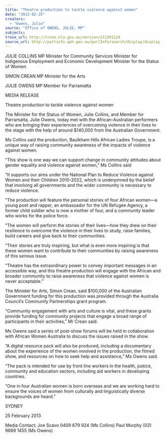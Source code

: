 ```yaml
---
title: "Theatre production to tackle violence against women"
date: "2013-02-25"
creators:
  - "Owens, Julie"
source: "Office of OWENS, JULIE, MP"
subjects:
trove_url: http://trove.nla.gov.au/version/211391129
source_url: http://parlinfo.aph.gov.au/parlInfo/search/display/display.w3p;query=Id%3A%22media/pressrel/2258054%22
---
```


 

 

 JULIE COLLINS MP  Minister for Community Services  Minister for Indigenous Employment and Economic Development  Minister for the Status of Women 

 

 SIMON CREAN MP  Minister for the Arts   

 JULIE OWENS MP  Member for Parramatta   

 

 MEDIA RELEASE 

 

 Theatre production to tackle violence against women   

 The Minister for the Status of Women, Julie Collins, and Member for Parramatta,  Julie Owens, today met with the African-Australian performers who are bringing their  experiences of overcoming violence in their lives to the stage with the help of around  $140,000 from the Australian Government.   

 Ms Collins said the production, Baulkham Hills African Ladies Troupe, is a unique  way of raising community awareness of the impacts of violence against women.   

 “This show is one way we can support change in community attitudes about gender  equality and violence against women,” Ms Collins said   

 “It supports our aims under the National Plan to Reduce Violence against Women  and their Children 2010-2022, which is underpinned by the belief that involving all  governments and the wider community is necessary to reduce violence.    

 “The production will feature the personal stories of four African women—a young  poet and rapper, an ambassador for the UN Refugee Agency, a former child soldier  who is now a mother of four, and a community leader who works for the police force.   

 “The women will perform the stories of their lives—how they drew on their resilience  to overcome the violence in their lives to study, raise families, build careers and give  back to their communities. 

 

 “Their stories are truly inspiring, but what is even more inspiring is that these women  want to contribute to their communities by raising awareness of this serious issue.   

 “Theatre has the extraordinary power to convey important messages in an  accessible way, and this theatre production will engage with the African and broader  community to raise awareness that violence against women is never acceptable.”   

 The Minister for Arts, Simon Crean, said $100,000 of the Australian Government  funding for this production was provided through the Australia Council’s Community  Partnerships grant program.    

 “Community engagement with arts and culture is vital, and these grants provide  funding for community projects that engage a broad range of participants in their  activities,” Mr Crean said.    

 Ms Owens said a series of post-show forums will be held in collaboration with African  Women Australia to discuss the issues raised in the show.   

 “A digital resource pack will also be produced, including a documentary about the  experience of the women involved in the production, the filmed show, and resources  on how to seek help and assistance,” Ms Owens said.   

 “The pack is intended for use by front line workers in the health, justice, community  and education sectors, including aid workers in developing countries.   

 “One in four Australian women is born overseas and we are working hard to ensure  the voices of women from culturally and linguistically diverse backgrounds are  heard.”   

 

 SYDNEY 

 25 February 2013 

 Media Contact: Joe Scavo 0409 679 924 (Ms Collins)                             Paul Murphy (02) 9689 1455 (Ms Owens) 

 

